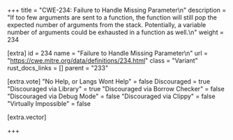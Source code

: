 +++
title = "CWE-234: Failure to Handle Missing Parameter\n"
description = "If too few arguments are sent to a function, the function will still pop the expected number of arguments from the stack. Potentially, a variable number of arguments could be exhausted in a function as well.\n"
weight = 234

[extra]
id = 234
name = "Failure to Handle Missing Parameter\n"
url = "https://cwe.mitre.org/data/definitions/234.html"
class = "Variant"
rust_docs_links = []
parent = "233"

[extra.vote]
"No Help, or Langs Wont Help" = false
Discouraged = true
"Discouraged via Library" = true
"Discouraged via Borrow Checker" = false
"Discouraged via Debug Mode" = false
"Discouraged via Clippy" = false
"Virtually Impossible" = false

[extra.vector]

+++